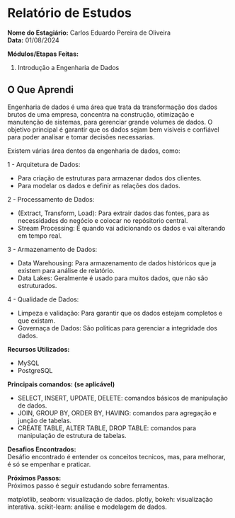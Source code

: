 # Relatório de Estudos

**Nome do Estagiário:** Carlos Eduardo Pereira de Oliveira  
**Data:** 01/08/2024

**Módulos/Etapas Feitas:**  
1. Introdução a Engenharia de Dados

## O Que Aprendi

Engenharia de dados é uma área que trata da transformação dos dados brutos de uma empresa, concentra na construção, otimização e manutenção de sistemas, para gerenciar grande volumes de dados. O objetivo principal é garantir que os dados sejam bem visiveis e confiável para poder analisar e tomar decisões necessarias.

Existem várias área dentos da engenharia de dados, como:

1 -  Arquitetura de Dados:
- Para criação de estruturas para armazenar dados dos clientes.
- Para modelar os dados e definir as relações dos dados.

2 - Processamento de Dados: 
- (Extract, Transform, Load): Para extrair dados das fontes, para as necessidades do negócio e colocar no repósitorio central.
- Stream Processing: É quando vai adicionando os dados e vai alterando em tempo real.

3 - Armazenamento de Dados: 
- Data Warehousing: Para armazenamento de dados históricos que ja existem para análise de relatório.
- Data Lakes: Geralmente é usado para muitos dados, que não são estruturados.

4 - Qualidade de Dados:
- Limpeza e validação: Para garantir que os dados estejam completos e que existam.
- Governaça de Dados: São politicas para gerenciar a integridade dos dados.



**Recursos Utilizados:**  
- MySQL
- PostgreSQL

**Principais comandos: (se aplicável)**  
- SELECT, INSERT, UPDATE, DELETE: comandos básicos de manipulação de dados.
- JOIN, GROUP BY, ORDER BY, HAVING: comandos para agregação e junção de tabelas.
- CREATE TABLE, ALTER TABLE, DROP TABLE: comandos para manipulação de estrutura de tabelas.

**Desafios Encontrados:**  
Desáfio encontrado é entender os conceitos tecnicos, mas, para melhorar, é só se empenhar e praticar. 


**Próximos Passos:**  
Próximos passo é seguir estudando sobre ferramentas.

matplotlib, seaborn: visualização de dados.
plotly, bokeh: visualização interativa.
scikit-learn: análise e modelagem de dados.